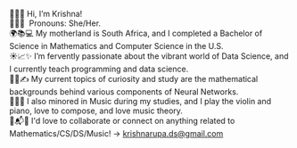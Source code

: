 👋😊🤝&nbsp;Hi, I’m Krishna!<br>
🌼🌷🌻&nbsp;&nbsp;Pronouns: She/Her.<br>
🌍📚💻&nbsp;My motherland is South Africa, and I completed a Bachelor of Science in Mathematics and Computer Science in the U.S.<br>
☀️📈✨&nbsp;I’m fervently passionate about the vibrant world of Data Science, and I currently teach programming and data science.<br>
🌱📘✍️&nbsp;My current topics of curiosity and study are the mathematical backgrounds behind various components of Neural Networks.<br>
🎻🎹🎼&nbsp;I also minored in Music during my studies, and I play the violin and piano, love to compose, and love music theory.<br>
📧📬💬&nbsp;I'd love to collaborate or connect on anything related to Mathematics/CS/DS/Music! -> krishnarupa.ds@gmail.com<br>


<!---
krishnarupa1008/krishnarupa1008 is a ✨ special ✨ repository because its `README.md` (this file) appears on your GitHub profile.
You can click the Preview link to take a look at your changes.
--->
